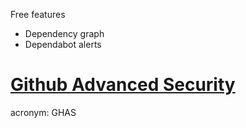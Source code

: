 Free features
- Dependency graph
- Dependabot alerts
# [Github Advanced Security](https://docs.github.com/en/get-started/learning-about-github/about-github-advanced-security)
acronym: GHAS
